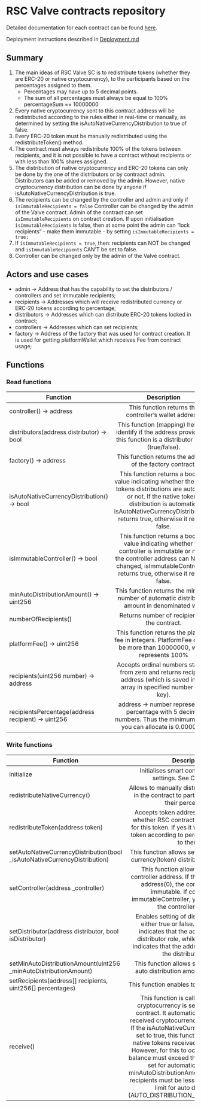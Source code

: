 # RSC Valve contracts repository

Detailed documentation for each contract can be found [here](https://github.com/xla-rsc/contracts-valve/tree/main/docs/contracts).

Deployment instructions described in [Deployment.md](scripts/Deployment.md)

## Summary

1. The main ideas of RSC Valve SC is to redistribute tokens (whether they are ERC-20 or native cryptocurrency), to the participants based on the percentages assigned to them.
   - Percentages may have up to 5 decimal points.
   - The sum of all percentages must always be equal to 100% percentageSum == 10000000
1. Every native cryptocurrency sent to this contract address will be redistributed according to the rules either in real-time or manually, as determined by setting the isAutoNativeCurrencyDistribution to true of false.
1. Every ERC-20 token must be manually redistributed using the redistributeToken() method.
1. The contract must always redistribute 100% of the tokens between recipients, and it is not possible to have a contract without recipients or with less than 100% shares assigned.
1. The distribution of native cryptocurrency and ERC-20 tokens can only be done by the one of the distributors or by contraact admin. Distributors can be added or removed by the admin. However, native cryptocurrency distribution can be done by anyone if isAutoNativeCurrencyDistribution is true.
1. The recipients can be changed by the controller and admin and only if `isImmutableRecipients = false` Controller can be changed by the admin of the Valve contract. Admin of the contract can set `isImmutableRecipients` on contract creation. If upon initialisation `isImmutableRecipients` is false, then at some point the admin can “lock recipients“ - make them immutable - by setting `isImmutableRecipients = true;`
1. If `isImmutableRecipients = true`, then: recipients can NOT be changed and `isImmutableRecipients` CAN’T be set to false.
1. Controller can be changed only by the admin of the Valve contract.

## Actors and use cases

- admin → Address that has the capability to set the distributors / controllers and set immutable recipients;
- recipients → Addresses which will receive redistributed currency or ERC-20 tokens according to percentage;
- distributors → Addresses which can distribute ERC-20 tokens locked in contract;
- controllers → Addresses which can set recipients;
- factory → Address of the factory that was used for contract creation. It is used for getting platformWallet which receives Fee from contract usage;

## Functions

### Read functions

| Function                                           |                                                                                                                 Description                                                                                                                 |
| -------------------------------------------------- | :-----------------------------------------------------------------------------------------------------------------------------------------------------------------------------------------------------------------------------------------: |
| controller() -> address                            |                                                                                           This function returns the controller’s wallet address.                                                                                            |
| distributors(address distributor) -> bool          |                                                          This function (mapping) helps to identify if the address provided to this function is a distributor or not (true/false).                                                           |
| factory() -> address                               |                                                                                         This function returns the address of the factory contract.                                                                                          |
| isAutoNativeCurrencyDistribution() -> bool         | This function returns a boolean value indicating whether the native tokens distributions are automatic or not. If the native tokens distribution is automatic, isAutoNativeCurrencyDistribution() returns true, otherwise it returns false. |
| isImmutableController() -> bool                    |                This function returns a boolean value indicating whether the controller is immutable or not. If the controller address can NOT be changed, isImmutableController() returns true, otherwise it returns false.                 |
| minAutoDistributionAmount() -> uint256             |                                                                        This function returns the minimum number of automatic distribution amount in denominated wei.                                                                        |
| numberOfRecipients()                               |                                                                                                Returns number of recipients in the contract.                                                                                                |
| platformFee() -> uint256                           |                                                             This function returns the platform fee in integers. PlatformFee cannot be more than 10000000, which represents 100%                                                             |
| recipients(uint256 number) -> address              |                                                    Accepts ordinal numbers starting from zero and returns recipient address (which is saved in the array in specified number as a key).                                                     |
| recipientsPercentage(address recipient) -> uint256 |                                                            address → number representing percentage with 5 decimal numbers. Thus the minimum share you can allocate is 0.00001%                                                             |

### Write functions

| Function                                                                   |                                                                                                                                                                                                                                                                             Description                                                                                                                                                                                                                                                                              |
| -------------------------------------------------------------------------- | :------------------------------------------------------------------------------------------------------------------------------------------------------------------------------------------------------------------------------------------------------------------------------------------------------------------------------------------------------------------------------------------------------------------------------------------------------------------------------------------------------------------------------------------------------------------: |
| initialize                                                                 |                                                                                                                                                                                                                                                  Initialises smart contract with initial settings. See Constructor.                                                                                                                                                                                                                                                  |
| redistributeNativeCurrency()                                               |                                                                                                                                                                                                                                Allows to manually distribute native tokens in the contract to participants based on their percentage.                                                                                                                                                                                                                                |
| redistributeToken(address token)                                           |                                                                                                                                                                                            Accepts token address and will control whether RSC contract have any balance for this token. If yes it will redistribute the token according to percentages assigned to them.                                                                                                                                                                                             |
| setAutoNativeCurrencyDistribution(bool \_isAutoNativeCurrencyDistribution) |                                                                                                                                                                                                                                       This function allows setting an auto native currency(token) distribution to true/false.                                                                                                                                                                                                                                        |
| setController(address \_controller)                                        |                                                                                                                                                                             This function allows setting a new controller address. If the address is set to address(0), the contract becomes immutable. If contract have immutableController, you cannot change the controller address.                                                                                                                                                                              |
| setDistributor(address distributor, bool isDistributor)                    |                                                                                                                                                                     Enables setting of distributor status to either true or false. A value of true indicates that the address holds the distributor role, while a value of false indicates that the address no longer has the distributor role.                                                                                                                                                                      |
| setMinAutoDistributionAmount(uint256 \_minAutoDistributionAmount)          |                                                                                                                                                                                                                                            This function allows setting a minimum auto distribution amount(numerically).                                                                                                                                                                                                                                             |
| setRecipients(address[] recipients, uint256[] percentages)                 |                                                                                                                                                                                                                                                             This function enables to change recipients.                                                                                                                                                                                                                                                              |
| receive()                                                                  | This function is called when native cryptocurrency is sent directly to the contract. It automatically redistributes received cryptocurrency to the recipients. If the isAutoNativeCurrencyDistribution is set to true, this function will distribute native tokens received to the recipients. However, for this to occur, the contract's balance must exceed the minimum amount set for automatic distribution, minAutoDistributionAmount and number of recipients must be less or equal recipients limit for auto distribution (AUTO_DISTRIBUTION_MAX_RECIPIENTS). |

